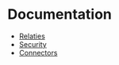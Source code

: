 # Documentation

- [Relaties](./relaties.md)
- [Security](./security.md)
- [Connectors](./connectors/README.md)